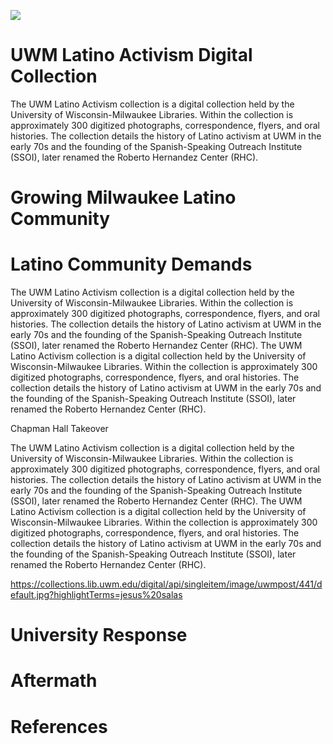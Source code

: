 

<a href="https://juncture-digital.org"><img src="https://juncture-digital.org/images/ve-button.png"></a>

<param ve-config 
       title="Latino Activism at the University of Wisconsin-Milwaukee"
       author="UWM Digital Collections and Initiatives"
       banner="https://collections.lib.uwm.edu/digital/api/singleitem/image/uwmactivism/53/default.jpg"
       layout="vertical">

<!-- Entities discussed throughout the essay are typically defined before the essay text and
     are thus available in all text.  Entity identifiers (QIDs) can be found in either
     Wikipedia or Wikidata (https://www.wikidata.org)> -->
<param ve-entity eid="Q1755318"> <!-- University of Wisconsin-Milwaukee -->


# UWM Latino Activism Digital Collection

The UWM Latino Activism collection is a digital collection held by the University of Wisconsin-Milwaukee Libraries. Within the collection is approximately 300 digitized photographs, correspondence, flyers, and oral histories. The collection details the history of Latino activism at UWM in the early 70s and the founding of the Spanish-Speaking Outreach Institute (SSOI), later renamed the Roberto Hernandez Center (RHC).

<param ve-image fit="contain"
       label="Girl with a Pearl Earring" 
       description="painting by Johannes Vermeer" 
       license="public domain" 
       url="https://collections.lib.uwm.edu/digital/api/singleitem/image/uwmactivism/636/default.jpg">

# Growing Milwaukee Latino Community 

# Latino Community Demands

The UWM Latino Activism collection is a digital collection held by the University of Wisconsin-Milwaukee Libraries. Within the collection is approximately 300 digitized photographs, correspondence, flyers, and oral histories. The collection details the history of Latino activism at UWM in the early 70s and the founding of the Spanish-Speaking Outreach Institute (SSOI), later renamed the Roberto Hernandez Center (RHC).
The UWM Latino Activism collection is a digital collection held by the University of Wisconsin-Milwaukee Libraries. Within the collection is approximately 300 digitized photographs, correspondence, flyers, and oral histories. The collection details the history of Latino activism at UWM in the early 70s and the founding of the Spanish-Speaking Outreach Institute (SSOI), later renamed the Roberto Hernandez Center (RHC).

<param ve-image fit="contain"
       label="Spanish speaking students and community members attempt to use university services" 
       description="Spanish speaking students and community members attempt to use university services" 
       license="public domain" 
       url="https://collections.lib.uwm.edu/digital/api/singleitem/image/uwmactivism/652/default.jpg">
       
<param ve-image fit="contain"
       label="Roberto Hernandez (left) and Jesus Salas (right) attempt to borrow library books" 
       description="Roberto Hernandez (left) and Jesus Salas (right) attempt to borrow library books" 
       license="public domain" 
       url="https://collections.lib.uwm.edu/digital/api/singleitem/image/uwmactivism/52/default.jpg">
       
<param ve-image fit="contain"
       label="Roberto Hernandez (left) and Jesus Salas (right) attempt to borrow library books" 
       description="Roberto Hernandez (left) and Jesus Salas (right) attempt to borrow library books" 
       license="public domain" 
       manifest=https://collections.lib.uwm.edu//digital/iiif-info/uwmpost/453/manifest.json



# Chapman Hall Takeover

The UWM Latino Activism collection is a digital collection held by the University of Wisconsin-Milwaukee Libraries. Within the collection is approximately 300 digitized photographs, correspondence, flyers, and oral histories. The collection details the history of Latino activism at UWM in the early 70s and the founding of the Spanish-Speaking Outreach Institute (SSOI), later renamed the Roberto Hernandez Center (RHC).
The UWM Latino Activism collection is a digital collection held by the University of Wisconsin-Milwaukee Libraries. Within the collection is approximately 300 digitized photographs, correspondence, flyers, and oral histories. The collection details the history of Latino activism at UWM in the early 70s and the founding of the Spanish-Speaking Outreach Institute (SSOI), later renamed the Roberto Hernandez Center (RHC).


https://collections.lib.uwm.edu/digital/api/singleitem/image/uwmpost/441/default.jpg?highlightTerms=jesus%20salas

<param ve-iframe id="kaltura_player" src="https://cdnapisec.kaltura.com/p/2370711/sp/237071100/embedIframeJs/uiconf_id/42910141/partner_id/2370711?iframeembed=true&playerId=kaltura_player&entry_id=1_65v3fvml&flashvars[streamerType]=auto&amp;flashvars[localizationCode]=en&amp;flashvars[leadWithHTML5]=true&amp;flashvars[sideBarContainer.plugin]=true&amp;flashvars[sideBarContainer.position]=left&amp;flashvars[sideBarContainer.clickToClose]=true&amp;flashvars[chapters.plugin]=true&amp;flashvars[chapters.layout]=vertical&amp;flashvars[chapters.thumbnailRotator]=false&amp;flashvars[streamSelector.plugin]=true&amp;flashvars[EmbedPlayer.SpinnerTarget]=videoHolder&amp;flashvars[dualScreen.plugin]=true&amp;flashvars[mediaProxy.mediaPlayFrom]=2584&amp;flashvars[mediaProxy.mediaPlayTo]=4073&amp;flashvars[Kaltura.addCrossoriginToIframe]=true&amp;&wid=1_ffv958ov" width="900" height="507" allowfullscreen webkitallowfullscreen mozAllowFullScreen allow="autoplay *; fullscreen *; encrypted-media *" sandbox="allow-forms allow-same-origin allow-scripts allow-top-navigation allow-pointer-lock allow-popups allow-modals allow-orientation-lock allow-popups-to-escape-sandbox allow-presentation allow-top-navigation-by-user-activation" frameborder="0" title="UWMAC116_Baez_Tony_2020.07.23.mp4">



# University Response
# Aftermath
# References
